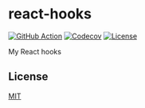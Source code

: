 # react-hooks

[![GitHub Action](https://img.shields.io/github/actions/workflow/status/raviqqe/react-hooks/test.yaml?branch=main&style=flat-square)](https://github.com/raviqqe/react-hooks/actions)
[![Codecov](https://img.shields.io/codecov/c/github/raviqqe/react-hooks.svg?style=flat-square)](https://codecov.io/gh/raviqqe/react-hooks)
[![License](https://img.shields.io/github/license/raviqqe/react-hooks.svg?style=flat-square)](https://github.com/raviqqe/react-hooks/blob/main/LICENSE)

My React hooks

## License

[MIT](https://github.com/raviqqe/react-hooks/blob/main/LICENSE)
